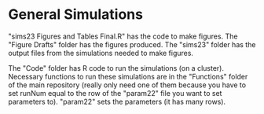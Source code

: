 # General Simulations

"sims23 Figures and Tables Final.R" has the code to make figures. The "Figure Drafts" folder has the figures produced. The "sims23" folder has the output files from the simulations needed to make figures.

The "Code" folder has R code to run the simulations (on a cluster). Necessary functions to run these simulations are in the "Functions" folder of the main repository (really only need one of them because you have to set runNum equal to the row of the "param22" file you want to set parameters to). "param22" sets the parameters (it has many rows).

